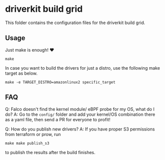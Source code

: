# driverkit build grid

This folder contains the configuration files for the driverkit build grid.

## Usage

Just make is enough! :heart:

```console
make
```

In case you want to build the drivers for just a distro, use the following make target as below.

```console
make -e TARGET_DISTRO=amazonlinux2 specific_target
```

## FAQ

Q: Falco doesn't find the kernel module/ eBPF probe for my OS, what do I do?
A: Go to the `config/` folder and add your kernel/OS combination there as a yaml file, then send a PR for everyone to profit!

Q: How do you publish new drivers?
A: If you have proper S3 permissions from terraform or prow, run

```console
make make publish_s3
```

to publish the results after the build finishes.
